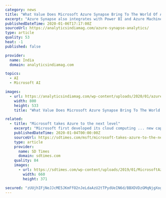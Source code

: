 ```yaml
---
category: news
title: "What Value Does Microsoft Azure Synapse Bring To The World Of Analytics?"
excerpt: "Azure Synapse also integrates with Power BI and Azure Machine Learning to gain insights for all users, all the way from data scientists to the business users using Power BI. Microsoft also said Synapse partner ecosystem that includes Databricks ..."
publishedDateTime: 2020-01-06T17:17:00Z
sourceUrl: https://analyticsindiamag.com/azure-synapse-analytics/
type: article
quality: 53
heat: -1
published: false

provider:
  name: India
  domain: analyticsindiamag.com

topics:
  - AI
  - Microsoft AI

images:
  - url: https://analyticsindiamag.com/wp-content/uploads/2020/01/azure-synapse-analytics-microsoft.jpg
    width: 800
    height: 533
    title: "What Value Does Microsoft Azure Synapse Bring To The World Of Analytics?"

related:
  - title: "Microsoft takes Azure to the next level"
    excerpt: "Microsoft first developed its cloud computing ... new capabilities for Azure Cognitive Services, Azure Digital Twins, and general availability of Azure IoT Central. Azure came to blockchain ..."
    publishedDateTime: 2020-01-04T00:00:00Z
    sourceUrl: https://sdtimes.com/msft/microsoft-takes-azure-to-the-next-level/
    type: article
    provider:
      name: SD Times
      domain: sdtimes.com
    quality: 84
    images:
      - url: https://sdtimes.com/wp-content/uploads/2019/01/MicrosoftAzure.jpg
        width: 660
        height: 371

secured: "zUUjhIFjNeJJcME5JKmFfO2nJeLdaAzU2tTPydUeIN6d/BBXDVDzGMqNjgXogdlrTMgT0BcE7We6bprMtqEuERyU7qVK/eS05M2G9KPZGPL2xlv7/NvEcf2VNtKOtcDzsqt3DgMFdM29+M1nxBIXnHhJ6U4kWmpc07kKDM/wUJljooWf7tPPUy8Z4axpYVMxl1GvC4r1VVnvGSvphDMrIQsLQ8xYBI2wK4CTILJj+4Sc8jq0ujyKm+HZtZO9rbWyEbYnkJ2tzdX+AmJ/iCM0JJ3TFpNSEhgXVUaNKyqdnnT6pwUZp/7IW2Nfm3hMHQeX7Gy3p+13B82Lm4uLkMOak02H4UrWWx9PNcAK1NpeaF2cb6oc48WOMwrMIk37ZspbQH773oxMwBM7Iul/inDRyAW4ydqbrJHM22vD9kQJF/B3O6RhWlFbYcBdMqkm3KJ6Cr13vQdnVGX+prBuuQ6osg==;q7qgYC2hVW81lU4IbfaZqQ=="
---
```



